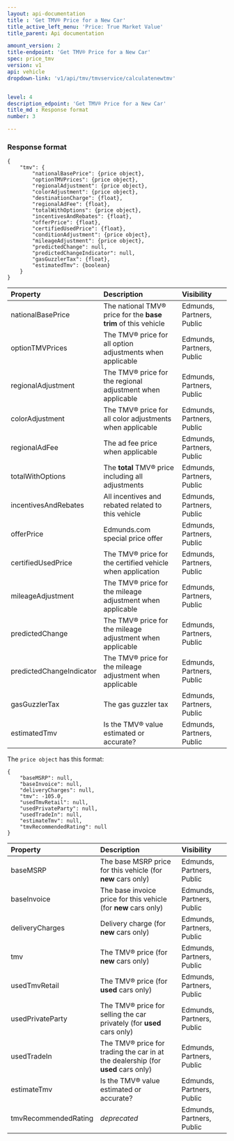 ```yaml
---
layout: api-documentation
title : 'Get TMV® Price for a New Car'
title_active_left_menu: 'Price: True Market Value'
title_parent: Api documentation

amount_version: 2
title-endpoint: 'Get TMV® Price for a New Car'
spec: price_tmv
version: v1
api: vehicle
dropdown-link: 'v1/api/tmv/tmvservice/calculatenewtmv'


level: 4
description_edpoint: 'Get TMV® Price for a New Car'
title_md : Response format
number: 3

---
```


### Response format

	{
	    "tmv": {
	        "nationalBasePrice": {price object},
	        "optionTMVPrices": {price object},
	        "regionalAdjustment": {price object},
	        "colorAdjustment": {price object},
	        "destinationCharge": {float},
	        "regionalAdFee": {float},
	        "totalWithOptions": {price object},
	        "incentivesAndRebates": {float},
	        "offerPrice": {float},
	        "certifiedUsedPrice": {float},
	        "conditionAdjustment": {price object},
	        "mileageAdjustment": {price object},
	        "predictedChange": null,
	        "predictedChangeIndicator": null,
	        "gasGuzzlerTax": {float},
	        "estimatedTmv": {boolean}
	    }
	}

| Property      		| Description                                              		| Visibility                |
|:----------------------|:--------------------------------------------------------------|:------------------------- |
| nationalBasePrice		| The national TMV® price for the **base trim** of this vehicle	| Edmunds, Partners, Public |
| optionTMVPrices		| The TMV® price for all option adjustments when applicable		| Edmunds, Partners, Public |
| regionalAdjustment	| The TMV® price for the regional adjustment when applicable	| Edmunds, Partners, Public |
| colorAdjustment		| The TMV® price for all color adjustments when applicable		| Edmunds, Partners, Public |
| regionalAdFee			| The ad fee price when applicable								| Edmunds, Partners, Public |
| totalWithOptions		| The **total** TMV® price including all adjustments			| Edmunds, Partners, Public |
| incentivesAndRebates	| All incentives and rebated related to this vehicle			| Edmunds, Partners, Public |
| offerPrice			| Edmunds.com special price offer								| Edmunds, Partners, Public |
| certifiedUsedPrice	| The TMV® price for the certified vehicle when application		| Edmunds, Partners, Public |
| mileageAdjustment		| The TMV® price for the mileage adjustment when applicable		| Edmunds, Partners, Public |
| predictedChange		| The TMV® price for the mileage adjustment when applicable		| Edmunds, Partners, Public |
| predictedChangeIndicator		| The TMV® price for the mileage adjustment when applicable		| Edmunds, Partners, Public |
| gasGuzzlerTax			| The gas guzzler tax												| Edmunds, Partners, Public |
| estimatedTmv			| Is the TMV® value estimated or accurate?							| Edmunds, Partners, Public |



The <code>price object</code> has this format:

	{
        "baseMSRP": null,
        "baseInvoice": null,
        "deliveryCharges": null,
        "tmv": -105.0,
        "usedTmvRetail": null,
        "usedPrivateParty": null,
        "usedTradeIn": null,
        "estimateTmv": null,
        "tmvRecommendedRating": null
    }

| Property      		| Description                                              		| Visibility                |
|:----------------------|:--------------------------------------------------------------|:------------------------- |
| baseMSRP				| The base MSRP price for this vehicle (for **new** cars only)		| Edmunds, Partners, Public |
| baseInvoice			| The base invoice price for this vehicle (for **new** cars only)	| Edmunds, Partners, Public |
| deliveryCharges		| Delivery charge (for **new** cars only)							| Edmunds, Partners, Public |
| tmv					| The TMV® price (for **new** cars only)							| Edmunds, Partners, Public |
| usedTmvRetail			| The TMV® price (for **used** cars only)						| Edmunds, Partners, Public |
| usedPrivateParty		| The TMV® price for selling the car privately (for **used** cars only)			| Edmunds, Partners, Public |
| usedTradeIn			| The TMV® price for trading the car in at the dealership (for **used** cars only)			| Edmunds, Partners, Public |
| estimateTmv			| Is the TMV® value estimated or accurate?								| Edmunds, Partners, Public |
| tmvRecommendedRating	| *deprecated*															| Edmunds, Partners, Public |
